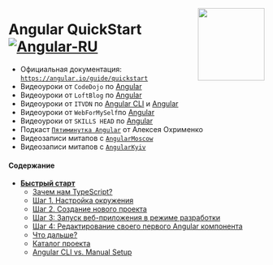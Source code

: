 [<img src="https://rawgit.com/brillout/awesome-angular-components/master/angular-logo.svg" align="right" width="131" height="143">](https://angular.io/guide/quickstart)

# Angular QuickStart  [![Angular-RU](https://img.shields.io/badge/Telegram_chat:-Angular_RU-216bc1.svg?style=flat)](https://t.me/angular_ru)

 - Официальная документация: [`https://angular.io/guide/quickstart`](https://angular.io/guide/quickstart)
 - Видеоуроки от `CodeDojo` по [Angular](https://www.youtube.com/playlist?list=PLqHlAwsJRxANhhHlAlazVrbX69UMJ9Bcu)
 - Видеоуроки от `LoftBlog` по [Angular](https://www.youtube.com/playlist?list=PLY4rE9dstrJzlDoCDCKmgD-xv8VwECOtc)
 - Видеоуроки от `ITVDN` по [Angular CLI](https://www.youtube.com/playlist?list=PLvItDmb0sZw9yk2HjJgEJfYr4VTr43W19) и [Angular](https://www.youtube.com/playlist?list=PLvItDmb0sZw9VKIWMc2Koq4EMo317tcrL)
 - Видеоуроки от `WebForMySelf`по [Angular](https://www.youtube.com/playlist?list=PLD-piGJ3Dtl2WotoOks4_bWOv5wvrtOG_)
 - Видеоуроки от `SKILLS HEAD` по [Angular](https://www.youtube.com/watch?v=N2nOGXhZdM8) 
 - Подкаст [`Пятиминутка Angular`](https://www.youtube.com/channel/UCQGzS3MitYnnjTRn2vanOmg/videos) от Алексея Охрименко
 - Видеозаписи митапов с [`AngularMoscow`](https://www.youtube.com/channel/UCpDTAtunmHBcI6CsJoUV7ww/videos)
 - Видеозаписи митапов с [`AngularKyiv`](https://www.youtube.com/channel/UCUpLCAi4YTOSUU5kyNGHlfw)

#### Содержание

- **[Быстрый старт](src/first#s1)**
    - [Зачем нам TypeScript?](src/first#s1-1)
    - [Шаг 1. Настройка окружения](src/first#s1-2)
    - [Шаг 2. Создание нового проекта](src/first#s1-3)
    - [Шаг 3: Запуск веб-приложения в режиме разработки](src/first#s1-4)
    - [Шаг 4: Редактирование своего первого Angular компонента](src/first#s1-5)
    - [Что дальше?](src/first#s1-6)
    - [Каталог проекта](src/first#s1-7)
    - [Angular CLI vs. Manual Setup](src/first#s1-8)

